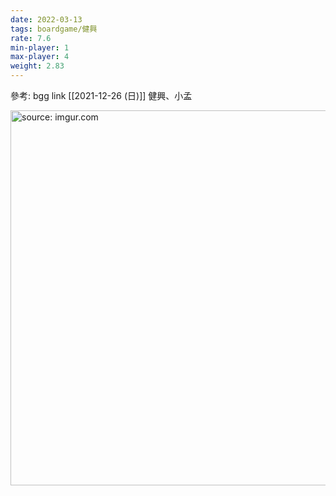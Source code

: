 ```yaml
---
date: 2022-03-13
tags: boardgame/健興
rate: 7.6
min-player: 1
max-player: 4
weight: 2.83
---
```


參考: bgg link
[[2021-12-26 (日)]] 健興、小孟

<a href="https://imgur.com/kiAj1ww"><img src="https://i.imgur.com/kiAj1ww.jpg" title="source: imgur.com" width="600px" /></a>
